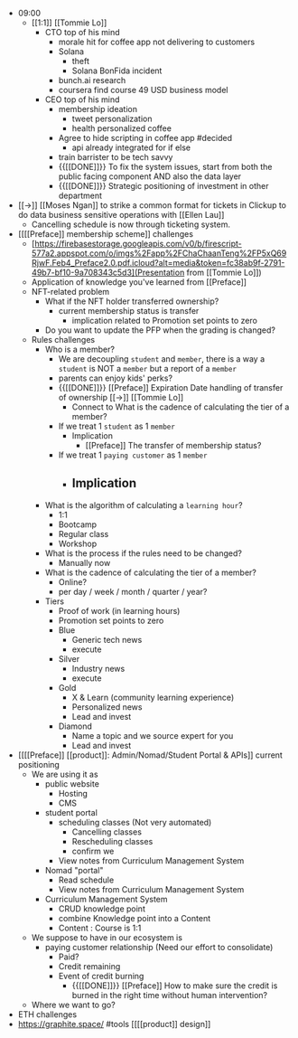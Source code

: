 - 09:00 
    - [[1:1]] [[Tommie Lo]]
        - CTO top of his mind
            - morale hit for coffee app not delivering to customers
            - Solana
                - theft
                - Solana BonFida incident
            - bunch.ai research
            - coursera find course 49 USD business model
        - CEO top of his mind
            - membership ideation
                - tweet personalization
                - health personalized coffee
            - Agree to hide scripting in coffee app #decided
                - api already integrated for if else
            - train barrister to be tech savvy
            - {{[[DONE]]}} To fix the system issues, start from both the public facing component AND also the data layer
            - {{[[DONE]]}} Strategic positioning of investment in other department
- [[->]] [[Moses Ngan]] to strike a common format for tickets in Clickup to do data business sensitive operations with [[Ellen Lau]]
    - Cancelling schedule is now through ticketing system.
- [[[[Preface]] membership scheme]] challenges
    - [https://firebasestorage.googleapis.com/v0/b/firescript-577a2.appspot.com/o/imgs%2Fapp%2FChaChaanTeng%2FP5xQ69RjwF.Feb4_Preface2.0.pdf.icloud?alt=media&token=fc38ab9f-2791-49b7-bf10-9a708343c5d3](Presentation from [[Tommie Lo]])
    - Application of knowledge you've learned from [[Preface]]
    - NFT-related problem
        - What if the NFT holder transferred ownership?
            - current membership status is transfer
                - implication related to Promotion set points to zero
        - Do you want to update the PFP when the grading is changed?
    - Rules challenges
        - Who is a member?
            - We are decoupling `student` and `member`, there is a way a `student` is NOT a `member` but a report of a `member`
            - parents can enjoy kids' perks?
            - {{[[DONE]]}} [[Preface]] Expiration Date handling of transfer of ownership [[->]] [[Tommie Lo]]
                - Connect to What is the cadence of calculating the tier of a member?
            - If we treat 1 `student` as 1 `member`
                - Implication
                    - [[Preface]] The transfer of membership status?
            - If we treat 1 `paying customer` as 1 `member`
                - Implication
                    - 
        - What is the algorithm of calculating a `learning hour`?
            - 1:1
            - Bootcamp
            - Regular class
            - Workshop
        - What is the process if the rules need to be changed?
            - Manually now
        - What is the cadence of calculating the tier of a member?
            - Online?
            - per day / week / month / quarter / year?
        - Tiers
            - Proof of work (in learning hours)
            - Promotion set points to zero
            - Blue
                - Generic tech news
                - execute
            - Silver
                - Industry news
                - execute
            - Gold
                - X & Learn (community learning experience)
                - Personalized news
                - Lead and invest
            - Diamond
                - Name a topic and we source expert for you
                - Lead and invest
- [[[[Preface]] [[product]]: Admin/Nomad/Student Portal & APIs]] current positioning
    - We are using it as
        - public website
            - Hosting
            - CMS
        - student portal
            - scheduling classes (Not very automated)
                - Cancelling classes
                - Rescheduling classes
                - confirm we 
            - View notes from Curriculum Management System
        - Nomad "portal"
            - Read schedule
            - View notes from Curriculum Management System
        - Curriculum Management System
            - CRUD knowledge point
            - combine Knowledge point into a Content
            - Content : Course is 1:1
    - We suppose to have in our ecosystem is
        - paying customer relationship (Need our effort to consolidate)
            - Paid?
            - Credit remaining
            - Event of credit burning 
                - {{[[DONE]]}} [[Preface]] How to make sure the credit is burned in the right time without human intervention?
    - Where we want to go?
- ETH challenges
- https://graphite.space/ #tools [[[[product]] design]]
